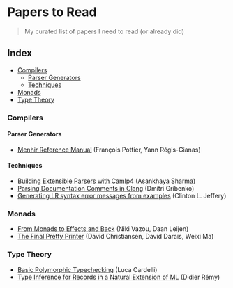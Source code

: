 # Papers to Read

> My curated list of papers I need to read (or already did)

## Index

- [Compilers](#compilers)
  - [Parser Generators](#parser-generators)
  - [Techniques](#techniques)
- [Monads](#monads)
- [Type Theory](#type-theory)

### Compilers

#### Parser Generators

- [Menhir Reference Manual] (François Pottier, Yann Régis-Gianas)

#### Techniques

- [Building Extensible Parsers with Camlp4] (Asankhaya Sharma)
- [Parsing Documentation Comments in Clang] (Dmitri Gribenko)
- [Generating LR syntax error messages from examples] (Clinton L. Jeffery)

### Monads

- [From Monads to Effects and Back] (Niki Vazou, Daan Leijen)
- [The Final Pretty Printer] (David Christiansen, David Darais, Weixi Ma)

### Type Theory

- [Basic Polymorphic Typechecking] (Luca Cardelli)
- [Type Inference for Records in a Natural Extension of ML] (Didier Rémy)


[Menhir Reference Manual]: http://gallium.inria.fr/~fpottier/menhir/manual.pdf
[Building Extensible Parsers with Camlp4]: https://asankhaya.github.io/pdf/BuildingExtensibleParserswithCamlp4.pdf
[Parsing Documentation Comments in Clang]: https://llvm.org/devmtg/2012-11/Gribenko_CommentParsing.pdf
[Generating LR syntax error messages from examples]: https://dl.acm.org/citation.cfm?id=937563.937566
[From Monads to Effects and Back]: http://goto.ucsd.edu/~nvazou/koka/padl16.pdf
[The Final Pretty Printer]: http://davidchristiansen.dk/drafts/final-pretty-printer-draft.pdf
[Basic Polymorphic Typechecking]: http://lucacardelli.name/Papers/BasicTypechecking.pdf
[Type Inference for Records in a Natural Extension of ML]: https://www.cs.cmu.edu/~aldrich/courses/819/row.pdf
